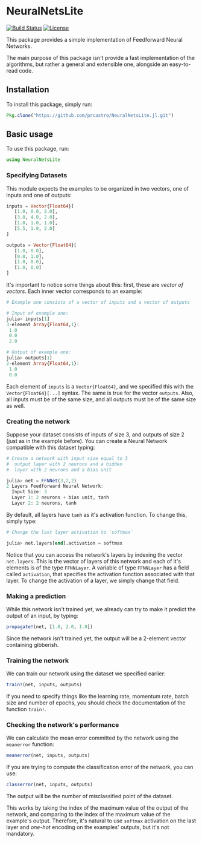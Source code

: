 # NeuralNetsLite

[![Build Status](https://travis-ci.org/prcastro/NeuralNetsLite.jl.svg?branch=master)](https://travis-ci.org/prcastro/NeuralNetsLite.jl)
[![License](http://img.shields.io/badge/license-MIT-brightgreen.svg?style=flat)](LICENSE.md)


This package provides a simple implementation of Feedforward Neural Networks.

The main purpose of this package isn't provide a fast implementation of the algorithms, but rather a general and extensible one, alongside an easy-to-read code.

## Installation

To install this package, simply run:

```julia
Pkg.clone("https://github.com/prcastro/NeuralNetsLite.jl.git")
```

## Basic usage

To use this package, run:

```julia
using NeuralNetsLite
```

### Specifying Datasets

This module expects the examples to be organized in two vectors, one of inputs and one of outputs:

```julia
inputs = Vector{Float64}[
   [1.0, 0.0, 2.0],
   [3.0, 4.0, 2.0],
   [1.0, 1.0, 1.0],
   [5.5, 1.0, 2.0]
]

outputs = Vector{Float64}[
   [1.0, 0.0],
   [0.0, 1.0],
   [1.0, 0.0],
   [1.0, 0.0]
]
```

It's important to notice some things about this: first, these are *vector of vectors*. Each inner vector corresponds to an example:

```julia
# Example one consists of a vector of inputs and a vector of outputs

# Input of example one:
julia> inputs[1]
3-element Array{Float64,1}:
 1.0
 0.0
 2.0

# Output of example one:
julia> outputs[1]
2-element Array{Float64,1}:
 1.0
 0.0
```

Each element of `inputs` is a `Vector{Float64}`, and we specified this with the `Vector{Float64}[...]` syntax. The same is true for the vector `outputs`. Also, all inputs must be of the same size, and all outputs must be of the same size as well.

### Creating the network

Suppose your dataset consists of inputs of size 3, and outputs of size 2 (just as in the example before). You can create a Neural Network compatible with this dataset typing:

```julia
# Create a network with input size equal to 3
#  output layer with 2 neurons and a hidden
#  layer with 2 neurons and a bias unit

julia> net = FFNNet(3,2,2)
2 Layers Feedforward Neural Network:
  Input Size: 3
  Layer 1: 2 neurons + bias unit, tanh
  Layer 2: 2 neurons, tanh
```

By default, all layers have `tanh` as it's activation function. To change this, simply type:

```julia
# Change the last layer activation to `softmax`

julia> net.layers[end].activation = softmax
```

Notice that you can access the network's layers by indexing the vector `net.layers`. This is the vector of layers of this network and each of it's elements is of the type `FFNNLayer`. A variable of type `FFNNLayer` has a field called `activation`, that specifies the activation function associated with that layer. To change the activation of a layer, we simply change that field.

### Making a prediction

While this network isn't trained yet, we already can try to make it predict the output of an input, by typing:

```julia
propagate!(net, [1.0, 2.0, 1.0])
```

Since the network isn't trained yet, the output will be a 2-element vector containing gibberish.

### Training the network

We can train our network using the dataset we specified earlier:

```julia
train!(net, inputs, outputs)
```

If you need to specify things like the learning rate, momentum rate, batch size and number of epochs, you should check the documentation of the function `train!`.

### Checking the network's performance

We can calculate the mean error committed by the network using the `meanerror` function:

```julia
meanerror(net, inputs, outputs)
```

If you are trying to compute the classification error of the network, you can use:

```julia
classerror(net, inputs, outputs)
```

The output will be the number of misclassified point of the dataset.

This works by taking the index of the maximum value of the output of the network, and comparing to the index of the maximum value of the example's output. Therefore, it's natural to use `softmax` activation on the last layer and *one-hot* encoding on the examples' outputs, but it's not mandatory.
